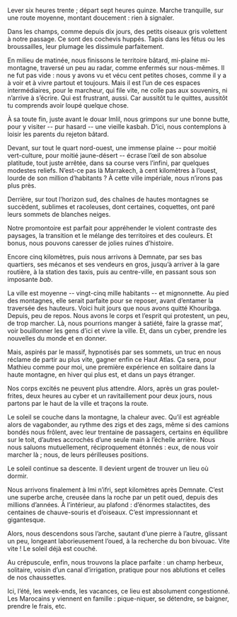 Lever six heures trente ; départ sept heures quinze.
Marche tranquille, sur une route moyenne, montant doucement : rien à signaler.

Dans les champs, comme depuis dix jours, des petits oiseaux gris volettent à notre passage.
Ce sont des cochevis huppés.
Tapis dans les fétus ou les broussailles, leur plumage les dissimule parfaitement.

En milieu de matinée, nous finissons le territoire bâtard, mi-plaine mi-montagne, traversé un peu au radar, comme enfermés sur nous-mêmes.
Il ne fut pas vide : nous y avons vu et vécu cent petites choses, comme il y a à voir et à vivre partout et toujours.
Mais il est l’un de ces espaces intermédiaires, pour le marcheur, qui file vite, ne colle pas aux souvenirs, ni n’arrive à s’écrire.
Qui est frustrant, aussi.
Car aussitôt tu le quittes, aussitôt tu comprends avoir loupé quelque chose.

À sa toute fin, juste avant le douar Imlil, nous grimpons sur une bonne butte, pour y visiter -- pur hasard -- une vieille kasbah.
D’ici, nous contemplons à loisir les parents du rejeton bâtard.

Devant, sur tout le quart nord-ouest, une immense plaine -- pour moitié vert-culture, pour moitié jaune-désert -- écrase l’œil de son absolue platitude, tout juste arrêtée, dans sa course vers l’infini, par quelques modestes reliefs.
N’est-ce pas là Marrakech, à cent kilomètres à l’ouest, lourde de son million d’habitants ?
À cette ville impériale, nous n’irons pas plus près.

Derrière, sur tout l’horizon sud, des chaînes de hautes montagnes se succèdent, sublimes et racoleuses, dont certaines, coquettes, ont paré leurs sommets de blanches neiges.

Notre promontoire est parfait pour appréhender le violent contraste des paysages, la transition et le mélange des territoires et des couleurs.
Et bonus, nous pouvons caresser de jolies ruines d’histoire.

Encore cinq kilomètres, puis nous arrivons à Demnate, par ses bas quartiers, ses mécanos et ses vendeurs en gros, jusqu’à arriver à la gare routière, à la station des taxis, puis au centre-ville, en passant sous son imposante *bab*.

La ville est moyenne -- vingt-cinq mille habitants -- et mignonnette.
Au pied des montagnes, elle serait parfaite pour se reposer, avant d’entamer la traversée des hauteurs.
Voici huit jours que nous avons quitté Khouribga.
Depuis, peu de repos.
Nous avons le corps et l’esprit qui protestent, un peu, de trop marcher.
Là, nous pourrions manger à satiété, faire la grasse mat’, voir bouillonner les gens d’ici et vivre la ville.
Et, dans un cyber, prendre les nouvelles du monde et en donner.

Mais, aspirés par le massif, hypnotisés par ses sommets, un truc en nous réclame de partir au plus vite, gagner enfin ce Haut Atlas.
Ça sera, pour Mathieu comme pour moi, une première expérience en solitaire dans la haute montagne, en hiver qui plus est, et dans un pays étranger.

Nos corps excités ne peuvent plus attendre.
Alors, après un gras poulet-frites, deux heures au cyber et un ravitaillement pour deux jours, nous partons par le haut de la ville et traçons la route.

Le soleil se couche dans la montagne, la chaleur avec.
Qu’il est agréable alors de vagabonder, au rythme des zigs et des zags, même si des camions bondés nous frôlent, avec leur trentaine de passagers, certains en équilibre sur le toit, d’autres accrochés d’une seule main à l’échelle arrière.
Nous nous saluons mutuellement, réciproquement étonnés : eux, de nous voir marcher là ; nous, de leurs périlleuses positions.

Le soleil continue sa descente.
Il devient urgent de trouver un lieu où dormir.

Nous arrivons finalement à Imi n’ifri, sept kilomètres après Demnate.
C’est une superbe arche, creusée dans la roche par un petit oued, depuis des millions d’années.
À l’intérieur, au plafond : d’énormes stalactites, des centaines de chauve-souris et d’oiseaux.
C’est impressionnant et gigantesque.

Alors, nous descendons sous l’arche, sautant d’une pierre à l’autre, glissant un peu, longeant laborieusement l’oued, à la recherche du bon bivouac.
Vite vite ! Le soleil déjà est couché.

Au crépuscule, enfin, nous trouvons la place parfaite : un champ herbeux, solitaire, voisin d’un canal d’irrigation, pratique pour nos ablutions et celles de nos chaussettes.

Ici, l’été, les week-ends, les vacances, ce lieu est absolument congestionné.
Les Marocains y viennent en famille : pique-niquer, se détendre, se baigner, prendre le frais, etc.
